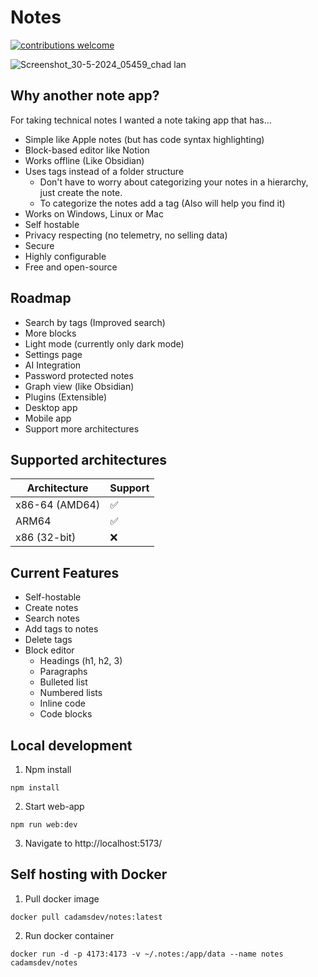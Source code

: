 # Notes
[![contributions welcome](https://img.shields.io/badge/contributions-welcome-brightgreen.svg?style=flat)](https://github.com/cadamsdev/notes/issues)

![Screenshot_30-5-2024_05459_chad lan](https://github.com/cadamsdev/notes/assets/12568665/e7c2fcc1-d56c-4413-b257-8337d93db741)

## Why another note app?
For taking technical notes I wanted a note taking app that has...
- Simple like Apple notes (but has code syntax highlighting)
- Block-based editor like Notion
- Works offline (Like Obsidian)
- Uses tags instead of a folder structure
  - Don't have to worry about categorizing your notes in a hierarchy, just create the note.
  - To categorize the notes add a tag (Also will help you find it)
- Works on Windows, Linux or Mac
- Self hostable
- Privacy respecting (no telemetry, no selling data)
- Secure
- Highly configurable
- Free and open-source

## Roadmap
- Search by tags (Improved search)
- More blocks
- Light mode (currently only dark mode)
- Settings page
- AI Integration
- Password protected notes
- Graph view (like Obsidian)
- Plugins (Extensible)
- Desktop app
- Mobile app
- Support more architectures

## Supported architectures
| Architecture    | Support |
| -------- | ------- |
| x86-64 (AMD64)  | ✅ |
| ARM64 | ✅ |
| x86 (32-bit) | ❌ |

## Current Features
- Self-hostable
- Create notes
- Search notes
- Add tags to notes
- Delete tags
- Block editor
    - Headings (h1, h2, 3)
    - Paragraphs
    - Bulleted list
    - Numbered lists
    - Inline code 
    - Code blocks 

## Local development
1. Npm install
```
npm install
```
2. Start web-app
```
npm run web:dev
```
3. Navigate to http://localhost:5173/

## Self hosting with Docker
1. Pull docker image
```
docker pull cadamsdev/notes:latest
```
2. Run docker container
```
docker run -d -p 4173:4173 -v ~/.notes:/app/data --name notes cadamsdev/notes
```
